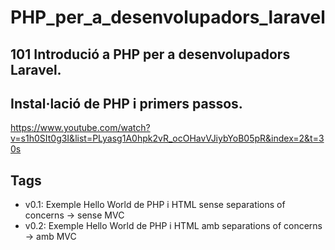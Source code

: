 # PHP_per_a_desenvolupadors_laravel

## 101 Introdució a PHP per a desenvolupadors Laravel.

## Instal·lació de PHP i primers passos.

https://www.youtube.com/watch?v=s1h0SIt0g3I&list=PLyasg1A0hpk2vR_ocOHavVJiybYoB05pR&index=2&t=30s

## Tags
- v0.1: Exemple Hello World de PHP i HTML sense separations of concerns -> sense MVC
- v0.2: Exemple Hello World de PHP i HTML amb separations of concerns -> amb MVC